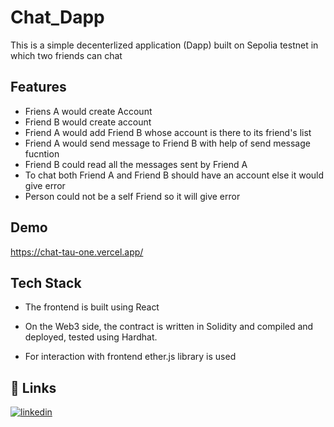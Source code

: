 
# Chat_Dapp

This is a simple decenterlized application (Dapp) built on Sepolia testnet in which two friends can chat 


## Features

- Friens A would create Account
- Friend B would create account
- Friend A would add Friend B whose account is there to its friend's list
- Friend A would send message to Friend B with help of send message fucntion 
- Friend B could read all the messages sent by Friend A
- To chat both Friend A and Friend B should have an account else it would give error
- Person could not be a self Friend so it will give error



## Demo

https://chat-tau-one.vercel.app/


## Tech Stack 

 - The frontend is built using React

- On the Web3 side, the contract is written in Solidity and compiled and deployed, tested using Hardhat.

- For interaction with frontend ether.js library is used
## 🔗 Links

[![linkedin](https://img.shields.io/badge/linkedin-0A66C2?style=for-the-badge&logo=linkedin&logoColor=white)](https://www.linkedin.com/in/shubham-garg-6232181b8/)



